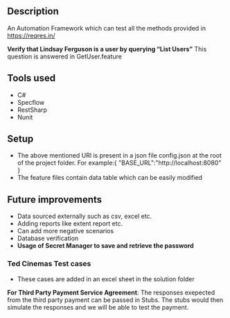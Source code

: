 ﻿## Description
An Automation Framework which can test all the methods provided in https://reqres.in/

**Verify that Lindsay Ferguson is a user by querying “List Users”**
This question is answered in GetUser.feature

## Tools used
- C#
- Specflow
- RestSharp
- Nunit

## Setup
- The above mentioned URl is present in a json file  config.json at the root of the project folder. 
For example:{ "BASE_URL":"http://localhost:8080" }
- The feature files contain data table which can be easily modified

## Future improvements
- Data sourced externally such as csv, excel etc. 
- Adding reports like extent report etc.
- Can add more negative scenarios
- Database verification 
- **Usage of Secret Manager to save and retrieve the password**

### Ted Cinemas Test cases 
- These cases are added in an excel sheet in the solution folder

**For Third Party Payment Service Agreement**: 
The responses exepected from the third party payment can be passed in Stubs. 
The stubs would then simulate the responses and we will be able to test the payment. 
